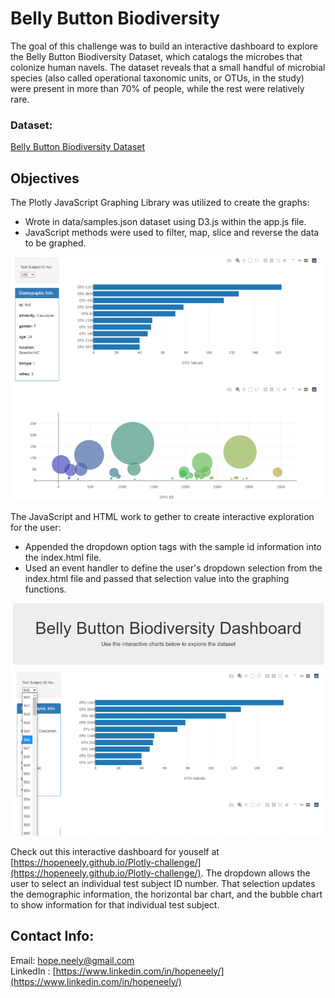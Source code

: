 # Belly Button Biodiversity

The goal of this challenge was to build an interactive dashboard to explore the Belly Button Biodiversity Dataset, which catalogs the microbes that colonize human navels. The dataset reveals that a small handful of microbial species (also called operational taxonomic units, or OTUs, in the study) were present in more than 70% of people, while the rest were relatively rare.

### Dataset: 
[Belly Button Biodiversity Dataset](http://robdunnlab.com/projects/belly-button-biodiversity/)


## Objectives

The Plotly JavaScript Graphing Library was utilized to create the graphs: 

- Wrote in data/samples.json dataset using D3.js within the app.js file. 
- JavaScript methods were used to filter, map, slice and reverse the data to be graphed. 


![Belly Button Biodiversity Dashboard Graphs](Images/Graphs2.png)

The JavaScript and HTML work to gether to create interactive exploration for the user:

- Appended the dropdown option tags with the sample id information into the index.html file. 
- Used an event handler to define the user's dropdown selection from the index.html file and passed that selection value into the graphing functions.


![Belly Button Biodiversity Dashboard Dropdown](Images/Dropdown2.png)


Check out this interactive dashboard for youself at [https://hopeneely.github.io/Plotly-challenge/](https://hopeneely.github.io/Plotly-challenge/). The dropdown allows the user to select an individual test subject ID number. That selection updates the demographic information, the horizontal bar chart, and the bubble chart to show information for that individual test subject. 

## Contact Info: 
Email: [hope.neely@gmail.com](hope.neely@gmail.com)<br>
LinkedIn : [https://www.linkedin.com/in/hopeneely/](https://www.linkedin.com/in/hopeneely/)
